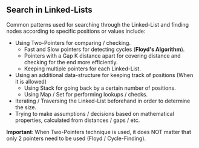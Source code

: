 ## Search in Linked-Lists

Common patterns used for searching through the Linked-List and finding
nodes according to specific positions or values include:
* Using Two-Pointers for comparing / checking.
  * Fast and Slow pointers for detecting cycles (**Floyd's Algorithm**).
  * Pointers with a Gap K distance apart for covering distance and
    checking for the end more efficiently.
  * Keeping multiple pointers for each Linked-List.
* Using an additional data-structure for keeping track of positions (When
  it is allowed)
  * Using Stack for going back by a certain number of positions.
  * Using Map / Set for performing lookups / checks.
* Iterating / Traversing the Linked-List beforehand in order to determine
  the size.
* Trying to make assumptions / decisions based on
  mathematical properties, calculated from distances / gaps / etc.
  
**Important**: When Two-Pointers technique is used, it does NOT matter
that only 2 pointers need to be used (Floyd / Cycle-Finding).
